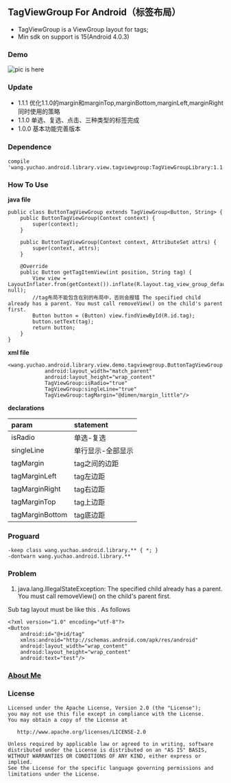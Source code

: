 ## TagViewGroup For Android（标签布局）

- TagViewGroup is a ViewGroup layout for tags;
- Min sdk on support is 15(Android 4.0.3)

### Demo

![pic is here](https://github.com/yuchao-wang/TagViewGroup/blob/master/image/screenshot.png)

### Update

- 1.1.1 优化1.1.0的margin和marginTop,marginBottom,marginLeft,marginRight同时使用的策略
- 1.1.0 单选、复选、点击、三种类型的标签完成
- 1.0.0 基本功能完善版本

### Dependence 

```
compile 'wang.yuchao.android.library.view.tagviewgroup:TagViewGroupLibrary:1.1.1'
```

### How To Use

**java file** 

```
public class ButtonTagViewGroup extends TagViewGroup<Button, String> {
    public ButtonTagViewGroup(Context context) {
        super(context);
    }
    
    public ButtonTagViewGroup(Context context, AttributeSet attrs) {
        super(context, attrs);
    }

    @Override
    public Button getTagItemView(int position, String tag) {
        View view = LayoutInflater.from(getContext()).inflate(R.layout.tag_view_group_default_button, null);
        //tag布局不能包含在别的布局中，否则会报错 The specified child already has a parent. You must call removeView() on the child's parent first.
        Button button = (Button) view.findViewById(R.id.tag);
        button.setText(tag);
        return button;
    }
}
```

**xml file**

```
<wang.yuchao.android.library.view.demo.tagviewgroup.ButtonTagViewGroup
            android:layout_width="match_parent"
            android:layout_height="wrap_content"
            TagViewGroup:isRadio="true"
            TagViewGroup:singleLine="true"
            TagViewGroup:tagMargin="@dimen/margin_little"/>
```

**declarations**

|param|statement|
|:---|:---|
|isRadio|单选-复选|
|singleLine|单行显示-全部显示|
|tagMargin|tag之间的边距|
|tagMarginLeft|tag左边距|
|tagMarginRight|tag右边距|
|tagMarginTop|tag上边距|
|tagMarginBottom|tag底边距|



### Proguard

```
-keep class wang.yuchao.android.library.** { *; }
-dontwarn wang.yuchao.android.library.**
```

### Problem

1. java.lang.IllegalStateException: The specified child already has a parent. You must call removeView() on the child's parent first.

Sub tag layout must be like this . As follows

```
<?xml version="1.0" encoding="utf-8"?>
<Button
    android:id="@+id/tag"
    xmlns:android="http://schemas.android.com/apk/res/android"
    android:layout_width="wrap_content"
    android:layout_height="wrap_content"
    android:text="test"/>
```

### [About Me](http://yuchao.wang)


### License

```
Licensed under the Apache License, Version 2.0 (the "License");
you may not use this file except in compliance with the License.
You may obtain a copy of the License at

   http://www.apache.org/licenses/LICENSE-2.0

Unless required by applicable law or agreed to in writing, software
distributed under the License is distributed on an "AS IS" BASIS,
WITHOUT WARRANTIES OR CONDITIONS OF ANY KIND, either express or implied.
See the License for the specific language governing permissions and
limitations under the License.
```